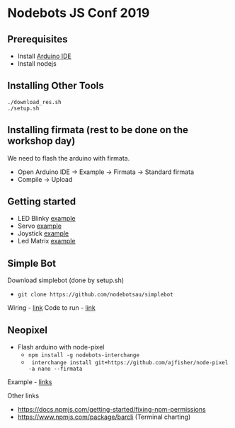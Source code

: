 # Nodebots JS Conf 2019

## Prerequisites

-   Install [Arduino IDE](https://www.arduino.cc/en/Main/Software)
-   Install nodejs

## Installing Other Tools

```
./download_res.sh
./setup.sh
```

## Installing firmata (rest to be done on the workshop day)
We need to flash the arduino with firmata.
- Open Arduino IDE -> Example -> Firmata -> Standard firmata
- Compile -> Upload

## Getting started

-   LED Blinky [example](http://johnny-five.io/examples/led-blink/)
-   Servo [example](http://johnny-five.io/examples/servo/)
-   Joystick [example](http://johnny-five.io/examples/joystick/)
-   Led Matrix [example](http://johnny-five.io/examples/led-matrix/)


## Simple Bot

Download simplebot (done by setup.sh)
-   ``` git clone https://github.com/nodebotsau/simplebot ```

Wiring - [link](https://github.com/nodebotsau/simplebot/blob/master/examples/wiring/basic_wiring_bb.png)
Code to run - [link](https://github.com/nodebotsau/simplebot/blob/master/examples/SimpleBotShield/simplebot.js)

## Neopixel
- Flash arduino with node-pixel
    -   ``` npm install -g nodebots-interchange ``` 
    -   ``` interchange install git+https://github.com/ajfisher/node-pixel -a nano --firmata```

Example - [links](https://github.com/ajfisher/node-pixel)

Other links

- https://docs.npmjs.com/getting-started/fixing-npm-permissions
- https://www.npmjs.com/package/barcli (Terminal charting)


